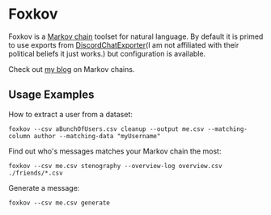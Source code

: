 # Foxkov
Foxkov is a [Markov chain](https://en.wikipedia.org/wiki/Markov_chain) toolset for natural language. By default it is primed to use exports from [DiscordChatExporter](https://github.com/Tyrrrz/DiscordChatExporter)(I am not affiliated with their political beliefs it just works.) but configuration is available.

Check out [my blog](http://foxmoss.com/blog/foxkov.html) on Markov chains.

## Usage Examples

How to extract a user from a dataset:
```
foxkov --csv aBunchOfUsers.csv cleanup --output me.csv --matching-column author --matching-data "myUsername"
```

Find out who's messages matches your Markov chain the most:
```
foxkov --csv me.csv stenography --overview-log overview.csv ./friends/*.csv
```

Generate a message:
```
foxkov --csv me.csv generate
```


